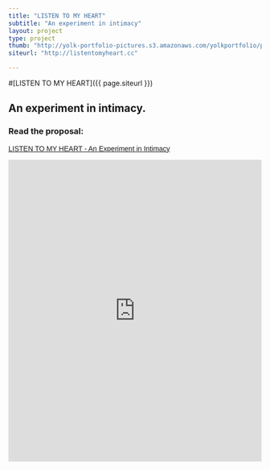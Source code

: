 ```yaml
---
title: "LISTEN TO MY HEART"
subtitle: "An experiment in intimacy"
layout: project
type: project
thumb: "http://yolk-portfolio-pictures.s3.amazonaws.com/yolkportfolio/projects/listentomyheart-thumb.png"
siteurl: "http://listentomyheart.cc"

---
```




#[LISTEN TO MY HEART]({{ page.siteurl }})

## An experiment in intimacy. 

### Read the proposal:


<a title="View LISTEN TO MY HEART - An Experiment in Intimacy on Scribd" href="http://www.scribd.com/doc/58908613/LISTEN-TO-MY-HEART-An-Experiment-in-Intimacy" style="margin: 12px auto 6px auto; font-family: Helvetica,Arial,Sans-serif; font-style: normal; font-variant: normal; font-weight: normal; font-size: 14px; line-height: normal; font-size-adjust: none; font-stretch: normal; -x-system-font: none; display: block; text-decoration: underline;">LISTEN TO MY HEART - An Experiment in Intimacy</a>

<iframe class="scribd_iframe_embed" src="http://www.scribd.com/embeds/58908613/content?start_page=1&view_mode=list&access_key=key-jykhk1ma3k3x2xqlbk4" data-auto-height="true" data-aspect-ratio="0.772727272727273" scrolling="no" id="doc_32830" width="100%" height="600" frameborder="0"></iframe>

<script type="text/javascript">(function() { var scribd = document.createElement("script"); scribd.type = "text/javascript"; scribd.async = true; scribd.src = "http://www.scribd.com/javascripts/embed_code/inject.js"; var s = document.getElementsByTagName("script")[0]; s.parentNode.insertBefore(scribd, s); })();</script>
